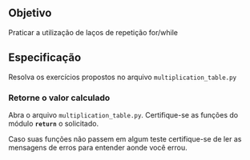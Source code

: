 ## Objetivo

Praticar a utilização de laços de repetição for/while

## Especificação

Resolva os exercícios propostos no arquivo `multiplication_table.py`

### Retorne o valor calculado

Abra o arquivo `multiplication_table.py`. Certifique-se as funções do módulo **`return`** o solicitado.

Caso suas funções não passem em algum teste certifique-se de ler as mensagens de erros para entender aonde você errou.